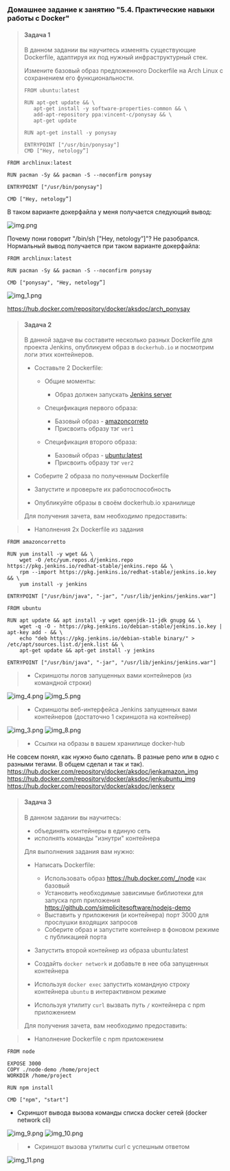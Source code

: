 ### Домашнее задание к занятию "5.4. Практические навыки работы с Docker"

>#### Задача 1 
>
>В данном задании вы научитесь изменять существующие Dockerfile, адаптируя их под нужный инфраструктурный стек.
>
>Измените базовый образ предложенного Dockerfile на Arch Linux c сохранением его функциональности.
>
>```text
>FROM ubuntu:latest
>
>RUN apt-get update && \
>    apt-get install -y software-properties-common && \
>    add-apt-repository ppa:vincent-c/ponysay && \
>    apt-get update
> 
>RUN apt-get install -y ponysay
>
>ENTRYPOINT ["/usr/bin/ponysay"]
>CMD ["Hey, netology”]
>```

```text
FROM archlinux:latest

RUN pacman -Sy && pacman -S --noconfirm ponysay

ENTRYPOINT ["/usr/bin/ponysay"]

CMD ["Hey, netology”]
```
В таком варианте докерфайла у меня получается следующий вывод:

![img.png](img.png)

Почему пони говорит "/bin/sh ["Hey, netology”]"? Не разобрался.
Нормальный вывод получается при таком варианте докерфайла:
```text
FROM archlinux:latest

RUN pacman -Sy && pacman -S --noconfirm ponysay

CMD ["ponysay", "Hey, netology”]
```

![img_1.png](img_1.png)

https://hub.docker.com/repository/docker/aksdoc/arch_ponysay



>#### Задача 2 
>
>В данной задаче вы составите несколько разных Dockerfile для проекта Jenkins, опубликуем образ в `dockerhub.io` и посмотрим логи этих контейнеров.
>
>- Составьте 2 Dockerfile:
>
>    - Общие моменты:
>        - Образ должен запускать [Jenkins server](https://www.jenkins.io/download/)
>        
>    - Спецификация первого образа:
>        - Базовый образ - [amazoncorreto](https://hub.docker.com/_/amazoncorretto)
>        - Присвоить образу тэг `ver1` 
>    
>    - Спецификация второго образа:
>        - Базовый образ - [ubuntu:latest](https://hub.docker.com/_/ubuntu)
>        - Присвоить образу тэг `ver2` 
>
>- Соберите 2 образа по полученным Dockerfile
>- Запустите и проверьте их работоспособность
>- Опубликуйте образы в своём dockerhub.io хранилище
>
>Для получения зачета, вам необходимо предоставить:

>- Наполнения 2х Dockerfile из задания
```text
FROM amazoncorretto

RUN yum install -y wget && \
    wget -O /etc/yum.repos.d/jenkins.repo https://pkg.jenkins.io/redhat-stable/jenkins.repo && \
    rpm --import https://pkg.jenkins.io/redhat-stable/jenkins.io.key && \
    yum install -y jenkins

ENTRYPOINT ["/usr/bin/java", "-jar", "/usr/lib/jenkins/jenkins.war"]
```  

```text
FROM ubuntu

RUN apt update && apt install -y wget openjdk-11-jdk gnupg && \
    wget -q -O - https://pkg.jenkins.io/debian-stable/jenkins.io.key | apt-key add - && \
    echo "deb https://pkg.jenkins.io/debian-stable binary/" > /etc/apt/sources.list.d/jenk.list && \
    apt-get update && apt-get install -y jenkins

ENTRYPOINT ["/usr/bin/java", "-jar", "/usr/lib/jenkins/jenkins.war"]
```

>- Скриншоты логов запущенных вами контейнеров (из командной строки)

  ![img_4.png](img_4.png)
  ![img_5.png](img_5.png)

>- Скриншоты веб-интерфейса Jenkins запущенных вами контейнеров (достаточно 1 скриншота на контейнер)
> 
  ![img_3.png](img_3.png)
  ![img_8.png](img_8.png)

  >- Ссылки на образы в вашем хранилище docker-hub

Не совсем понял, как нужно было сделать. В разные репо или в одно с разными тегами. В общем сделал и так и так).
https://hub.docker.com/repository/docker/aksdoc/jenkamazon_img \
https://hub.docker.com/repository/docker/aksdoc/jenkubuntu_img \
https://hub.docker.com/repository/docker/aksdoc/jenkserv

>#### Задача 3 
>
>В данном задании вы научитесь:
>- объединять контейнеры в единую сеть
>- исполнять команды "изнутри" контейнера
>
>Для выполнения задания вам нужно:
>- Написать Dockerfile: 
>    - Использовать образ https://hub.docker.com/_/node как базовый
>    - Установить необходимые зависимые библиотеки для запуска npm приложения https://github.com/simplicitesoftware/nodejs-demo
>    - Выставить у приложения (и контейнера) порт 3000 для прослушки входящих запросов  
>    - Соберите образ и запустите контейнер в фоновом режиме с публикацией порта
>
>- Запустить второй контейнер из образа ubuntu:latest 
>- Создайть `docker network` и добавьте в нее оба запущенных контейнера
>- Используя `docker exec` запустить командную строку контейнера `ubuntu` в интерактивном режиме
>- Используя утилиту `curl` вызвать путь `/` контейнера с npm приложением  
>
>Для получения зачета, вам необходимо предоставить:

>- Наполнение Dockerfile с npm приложением

```text
FROM node

EXPOSE 3000
COPY ./node-demo /home/project
WORKDIR /home/project

RUN npm install

CMD ["npm", "start"]
```
- Скриншот вывода вызова команды списка docker сетей (docker network cli)

![img_9.png](img_9.png)
![img_10.png](img_10.png)

>- Скриншот вызова утилиты curl с успешным ответом

![img_11.png](img_11.png)